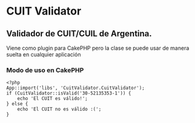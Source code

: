 ﻿# CUIT Validator

## Validador de CUIT/CUIL de Argentina. 

Viene como plugin para CakePHP pero la clase se puede usar de manera suelta en cualquier aplicación

### Modo de uso en CakePHP

	<?php
	App::import('libs', 'CuitValidator.CuitValidator');
	if (CuitValidator::isValid('30-52135353-1')) {
		echo 'El CUIT es válido!';
	} else {
		echo 'El CUIT no es válido :(';
	}
	